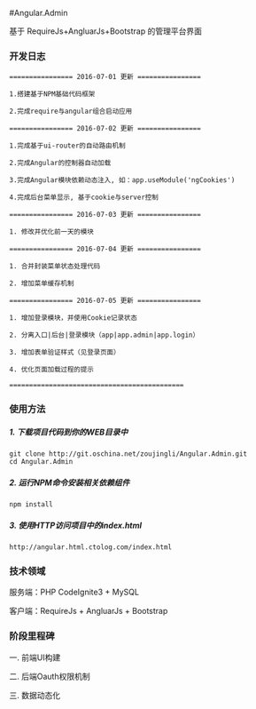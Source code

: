 #Angular.Admin

基于 RequireJs+AngluarJs+Bootstrap 的管理平台界面

### 开发日志

    ================ 2016-07-01 更新 ================

    1.搭建基于NPM基础代码框架

    2.完成require与angular组合启动应用

    ================ 2016-07-02 更新 ================
    
    1.完成基于ui-router的自动路由机制

    2.完成Angular的控制器自动加载

    3.完成Angular模块依赖动态注入, 如：app.useModule('ngCookies')
    
    4.完成后台菜单显示, 基于cookie与server控制

    ================ 2016-07-03 更新 ================

    1. 修改并优化前一天的模块

    ================ 2016-07-04 更新 ================

    1. 合并封装菜单状态处理代码

    2. 增加菜单缓存机制

    ================ 2016-07-05 更新 ================

    1. 增加登录模块，并使用Cookie记录状态

    2. 分离入口|后台|登录模块（app|app.admin|app.login）

    3. 增加表单验证样式（见登录页面）
    
    4. 优化页面加载过程的提示

    ============================================


### 使用方法
##### 1. 下载项目代码到你的WEB目录中
```shell
git clone http://git.oschina.net/zoujingli/Angular.Admin.git
cd Angular.Admin
```
##### 2. 运行NPM命令安装相关依赖组件
```shell
npm install
```
##### 3. 使用HTTP访问项目中的index.html
```link
http://angular.html.ctolog.com/index.html
```


### 技术领域

服务端：PHP CodeIgnite3 + MySQL

客户端：RequireJs + AngluarJs + Bootstrap


### 阶段里程碑

一. 前端UI构建

二. 后端Oauth权限机制

三. 数据动态化 
